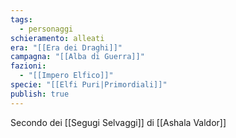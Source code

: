 ```yaml
---
tags:
  - personaggi
schieramento: alleati
era: "[[Era dei Draghi]]"
campagna: "[[Alba di Guerra]]"
fazioni:
  - "[[Impero Elfico]]"
specie: "[[Elfi Puri|Primordiali]]"
publish: true
---
```

Secondo dei [[Segugi Selvaggi]] di [[Ashala Valdor]]